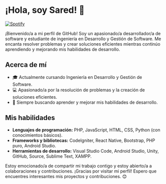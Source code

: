 # ¡Hola, soy Sared! 👋

[![Spotify](https://img.shields.io/badge/Spotify-Sared-green?style=for-the-badge&logo=spotify)](https://open.spotify.com/user/Sared_Garcia)

¡Bienvenido/a a mi perfil de GitHub! Soy un apasionado/a desarrollador/a de software y estudiante de ingeniería en Desarrollo y Gestión de Software. Me encanta resolver problemas y crear soluciones eficientes mientras continúo aprendiendo y mejorando mis habilidades de desarrollo.

## Acerca de mí
- 🎓 Actualmente cursando Ingeniería en Desarrollo y Gestión de Software.
- 💻 Apasionado/a por la resolución de problemas y la creación de soluciones eficientes.
- 🚀 Siempre buscando aprender y mejorar mis habilidades de desarrollo.

## Mis habilidades
- **Lenguajes de programación:** PHP, JavaScript, HTML, CSS, Python (con conocimientos básicos).
- **Frameworks y bibliotecas:** CodeIgniter, React Native, Bootstrap, PHP puro, Android Studio.
- **Herramientas de desarrollo:** Visual Studio Code, Android Studio, Unity, GitHub, Source, Sublime Text, XAMPP.

Estoy emocionado/a de compartir mi trabajo contigo y estoy abierto/a a colaboraciones y contribuciones. ¡Gracias por visitar mi perfil! Espero que encuentres interesantes mis proyectos y contribuciones. 😊

